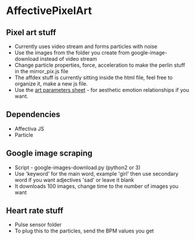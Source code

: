 # AffectivePixelArt

## Pixel art stuff
- Currently uses video stream and forms particles with noise
- Use the images from the folder you create from google-image-download instead of video stream
- Change particle properties, force, acceleration to make the perlin stuff in the mirror_pix.js file
- The affdex stuff is currently sitting inside the html file, feel free to organize it, make a new js file. 
- Use the [art parameters sheet](https://docs.google.com/a/andrew.cmu.edu/spreadsheets/d/1sMEO8zEOIgmsorEUKfX7ZuyaTUC0Gra1PdSQ-_f_GhQ/edit?usp=sharing) -  for aesthetic emotion relationships if you want.


## Dependencies 
- Affectiva JS
- Particle


## Google image scraping
- Script - google-images-download.py (python2 or 3) 
- Use 'keyword' for the main word, example 'girl' then use secondary word if you want adjectives 'sad' or leave it blank
- It downloads 100 images, change time to the number of images you want[]()

## Heart rate stuff
- Pulse sensor folder 
- To plug this to the particles, send the BPM values you get
